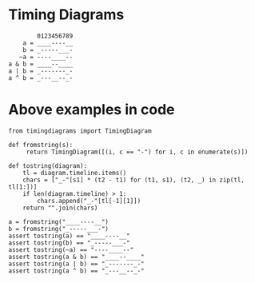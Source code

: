 # Timing Diagrams

            0123456789
        a = ____----__
        b = _-----___-
       ~a = ----____--
    a & b = ____--____
    a | b = _-------_-
    a ^ b = _---__--_-
    
# Above examples in code

    from timingdiagrams import TimingDiagram

    def fromstring(s):
         return TimingDiagram([(i, c == "-") for i, c in enumerate(s)])

    def tostring(diagram):
        tl = diagram.timeline.items()
        chars = ["_-"[s1] * (t2 - t1) for (t1, s1), (t2, _) in zip(tl, tl[1:])]
        if len(diagram.timeline) > 1:
            chars.append("_-"[tl[-1][1]])
        return "".join(chars)

    a = fromstring("____----__")
    b = fromstring("_-----___-")
    assert tostring(a) == "____----__"
    assert tostring(b) == "_-----___-"
    assert tostring(~a) == "----____--"
    assert tostring(a & b) == "____--____"
    assert tostring(a | b) == "_-------_-"
    assert tostring(a ^ b) == "_---__--_-"
